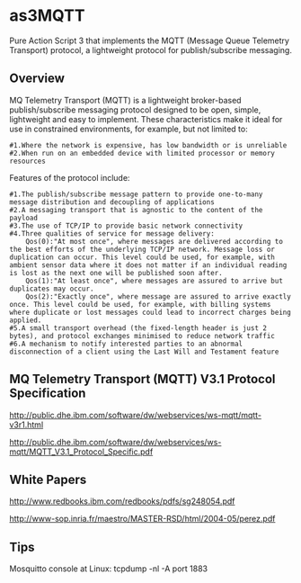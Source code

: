 as3MQTT
=======

Pure Action Script 3 that implements the MQTT (Message Queue Telemetry Transport) protocol, a lightweight protocol for publish/subscribe messaging.

## Overview

MQ Telemetry Transport (MQTT) is a lightweight broker-based publish/subscribe messaging protocol designed to be open, simple, lightweight and easy to implement. These characteristics make it ideal for use in constrained environments, for example, but not limited to:

    #1.Where the network is expensive, has low bandwidth or is unreliable
    #2.When run on an embedded device with limited processor or memory resources

Features of the protocol include:

    #1.The publish/subscribe message pattern to provide one-to-many message distribution and decoupling of applications
    #2.A messaging transport that is agnostic to the content of the payload
    #3.The use of TCP/IP to provide basic network connectivity
    #4.Three qualities of service for message delivery:
        Qos(0):"At most once", where messages are delivered according to the best efforts of the underlying TCP/IP network. Message loss or duplication can occur. This level could be used, for example, with ambient sensor data where it does not matter if an individual reading is lost as the next one will be published soon after.
        Qos(1):"At least once", where messages are assured to arrive but duplicates may occur.
        Qos(2):"Exactly once", where message are assured to arrive exactly once. This level could be used, for example, with billing systems where duplicate or lost messages could lead to incorrect charges being applied.
    #5.A small transport overhead (the fixed-length header is just 2 bytes), and protocol exchanges minimised to reduce network traffic
    #6.A mechanism to notify interested parties to an abnormal disconnection of a client using the Last Will and Testament feature


## MQ Telemetry Transport (MQTT) V3.1 Protocol Specification

http://public.dhe.ibm.com/software/dw/webservices/ws-mqtt/mqtt-v3r1.html

http://public.dhe.ibm.com/software/dw/webservices/ws-mqtt/MQTT_V3.1_Protocol_Specific.pdf

## White Papers 

http://www.redbooks.ibm.com/redbooks/pdfs/sg248054.pdf

http://www-sop.inria.fr/maestro/MASTER-RSD/html/2004-05/perez.pdf

## Tips

Mosquitto console at Linux: tcpdump -nl -A port 1883